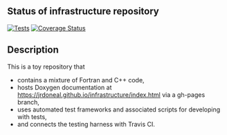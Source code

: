 Status of infrastructure repository
-----
[![Tests](https://travis-ci.org/jrdoneal/infrastructure.svg?branch=master "master")](https://travis-ci.org/jrdoneal/infrastructure)
[![Coverage Status](https://coveralls.io/repos/github/jrdoneal/infrastructure/badge.svg?branch=master)](https://coveralls.io/github/jrdoneal/infrastructure)

Description
-----
This is a toy repository that

* contains a mixture of Fortran and C++ code,
* hosts Doxygen documentation at https://jrdoneal.github.io/infrastructure/index.html via a gh-pages branch,
* uses automated test frameworks and associated scripts for developing with tests,
* and connects the testing harness with Travis CI.

